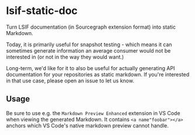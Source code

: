 # lsif-static-doc

Turn LSIF documentation (in Sourcegraph extension format) into static Markdown.

Today, it is primarily useful for snapshot testing - which means it can sometimes generate information an average consumer would not be interested in (or not in the way they would want.)

Long-term, we'd like for it to also be useful for actually generating API documentation for your repositories as static markdown. If you're interested in that use case, please open an issue to let us know.

## Usage

Be sure to use e.g. the `Markdown Preview Enhanced` extension in VS Code when viewing the generated Markdown. It contains `<a name"foobar"></a>` anchors which VS Code's native markdown preview cannot handle.
